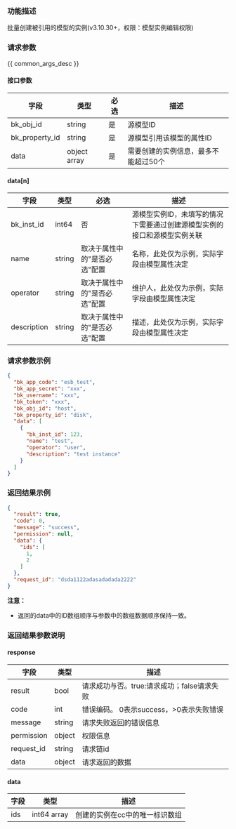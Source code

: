 ### 功能描述

批量创建被引用的模型的实例(v3.10.30+，权限：模型实例编辑权限)

### 请求参数

{{ common_args_desc }}

#### 接口参数

| 字段             | 类型           | 必选 | 描述                  |
|----------------|--------------|----|---------------------|
| bk_obj_id      | string       | 是  | 源模型ID               |
| bk_property_id | string       | 是  | 源模型引用该模型的属性ID       |
| data           | object array | 是  | 需要创建的实例信息，最多不能超过50个 |

#### data[n]

| 字段          | 类型     | 必选              | 描述                                    |
|-------------|--------|-----------------|---------------------------------------|
| bk_inst_id  | int64  | 否               | 源模型实例ID，未填写的情况下需要通过创建源模型实例的接口和源模型实例关联 |
| name        | string | 取决于属性中的"是否必选"配置 | 名称，此处仅为示例，实际字段由模型属性决定                 |
| operator    | string | 取决于属性中的"是否必选"配置 | 维护人，此处仅为示例，实际字段由模型属性决定                | 
| description | string | 取决于属性中的"是否必选"配置 | 描述，此处仅为示例，实际字段由模型属性决定                 |

### 请求参数示例

```json
{
  "bk_app_code": "esb_test",
  "bk_app_secret": "xxx",
  "bk_username": "xxx",
  "bk_token": "xxx",
  "bk_obj_id": "host",
  "bk_property_id": "disk",
  "data": [
    {
      "bk_inst_id": 123,
      "name": "test",
      "operator": "user",
      "description": "test instance"
    }
  ]
}
```

### 返回结果示例

```json
{
  "result": true,
  "code": 0,
  "message": "success",
  "permission": null,
  "data": {
    "ids": [
      1,
      2
    ]
  },
  "request_id": "dsda1122adasadadada2222"
}
```

**注意：**

- 返回的data中的ID数组顺序与参数中的数组数据顺序保持一致。

### 返回结果参数说明

#### response

| 字段         | 类型     | 描述                         |
|------------|--------|----------------------------|
| result     | bool   | 请求成功与否。true:请求成功；false请求失败 |
| code       | int    | 错误编码。 0表示success，>0表示失败错误  |
| message    | string | 请求失败返回的错误信息                |
| permission | object | 权限信息                       |
| request_id | string | 请求链id                      |
| data       | object | 请求返回的数据                    |

#### data

| 字段  | 类型          | 描述               |
|-----|-------------|------------------|
| ids | int64 array | 创建的实例在cc中的唯一标识数组 |
